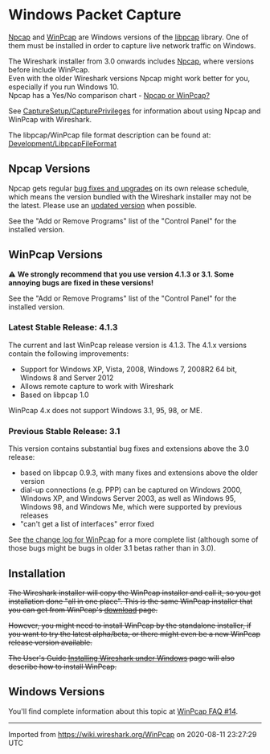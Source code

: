 # Windows Packet Capture

[Npcap](https://nmap.org/npcap/) and [WinPcap](http://www.winpcap.org) are Windows versions of the [libpcap](http://www.tcpdump.org/) library. One of them must be installed in order to capture live network traffic on Windows.

The Wireshark installer from 3.0 onwards includes [Npcap](https://nmap.org/npcap/), where versions before include WinPcap.  
Even with the older Wireshark versions Npcap might work better for you, especially if you run Windows 10.  
Npcap has a Yes/No comparison chart - [Npcap or WinPcap?](https://nmap.org/npcap/vs-winpcap.html)

See [CaptureSetup/CapturePrivileges](/CaptureSetup/CapturePrivileges) for information about using Npcap and WinPcap with Wireshark.

The libpcap/WinPcap file format description can be found at: [Development/LibpcapFileFormat](/Development/LibpcapFileFormat)

## Npcap Versions

Npcap gets regular [bug fixes and upgrades](https://github.com/nmap/npcap/blob/master/CHANGELOG.md) on its own release schedule, which means the version bundled with the Wireshark installer may not be the latest. 
Please use an [updated version](https://nmap.org/npcap/) when possible.

See the "Add or Remove Programs" list of the "Control Panel" for the installed version.

## WinPcap Versions

:warning: **We strongly recommend that you use version 4.1.3 or 3.1. Some annoying bugs are fixed in these versions\!**

See the "Add or Remove Programs" list of the "Control Panel" for the installed version.

### Latest Stable Release: 4.1.3

The current and last WinPcap release version is 4.1.3. The 4.1.x versions contain the following improvements:

  - Support for Windows XP, Vista, 2008, Windows 7, 2008R2 64 bit, Windows 8 and Server 2012
  - Allows remote capture to work with Wireshark
  - Based on libpcap 1.0

WinPcap 4.x does not support Windows 3.1, 95, 98, or ME.

### Previous Stable Release: 3.1

This version contains substantial bug fixes and extensions above the 3.0 release:

  - based on libpcap 0.9.3, with many fixes and extensions above the older version
  - dial-up connections (e.g. PPP) can be captured on Windows 2000, Windows XP, and Windows Server 2003, as well as Windows 95, Windows 98, and Windows Me, which were supported by previous releases
  - "can't get a list of interfaces" error fixed

See [the change log for WinPcap](http://www.winpcap.org/misc/changelog.htm) for a more complete list (although some of those bugs might be bugs in older 3.1 betas rather than in 3.0).

## Installation

~~The Wireshark installer will copy the WinPcap installer and call it, so you get installation done "all in one place". This is the same WinPcap installer that you can get from WinPcap's [download](http://www.winpcap.org/install/default.htm) page.~~

~~However, you might need to install WinPcap by the standalone installer, if you want to try the latest alpha/beta, or there might even be a new WinPcap release version available.~~

~~The User's Guide [Installing Wireshark under Windows](http://www.wireshark.org/docs/wsug_html_chunked/ChBuildInstallWinInstall.html) page will also describe how to install WinPcap.~~

## Windows Versions

You'll find complete information about this topic at [WinPcap FAQ \#14](http://www.winpcap.org/misc/faq.htm#Q-14).

---

Imported from https://wiki.wireshark.org/WinPcap on 2020-08-11 23:27:29 UTC

